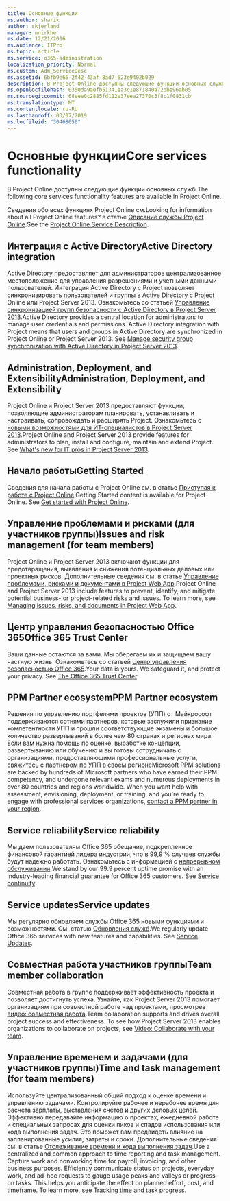 ```yaml
---
title: Основные функции
ms.author: sharik
author: skjerland
manager: mnirkhe
ms.date: 12/21/2016
ms.audience: ITPro
ms.topic: article
ms.service: o365-administration
localization_priority: Normal
ms.custom: Adm_ServiceDesc
ms.assetid: 6bfb9e65-2f42-43af-8ad7-623e9402b029
description: В Project Online доступны следующие функции основных служб.
ms.openlocfilehash: 0350da9aefb51341ea3c1e871840a72bbe96ab05
ms.sourcegitcommit: 68eee0c2885fd112e37eea27370c3f8c1f0831cb
ms.translationtype: MT
ms.contentlocale: ru-RU
ms.lasthandoff: 03/07/2019
ms.locfileid: "30468056"
---
```

# <a name="core-services-functionality"></a><span data-ttu-id="e70b8-103">Основные функции</span><span class="sxs-lookup"><span data-stu-id="e70b8-103">Core services functionality</span></span>

<span data-ttu-id="e70b8-104">В Project Online доступны следующие функции основных служб.</span><span class="sxs-lookup"><span data-stu-id="e70b8-104">The following core services functionality features are available in Project Online.</span></span>
  
<span data-ttu-id="e70b8-105">Сведения обо всех функциях Project Online см.</span><span class="sxs-lookup"><span data-stu-id="e70b8-105">Looking for information about all Project Online features?</span></span> <span data-ttu-id="e70b8-106">в статье [Описание службы Project Online](project-online-service-description.md).</span><span class="sxs-lookup"><span data-stu-id="e70b8-106">See the [Project Online Service Description](project-online-service-description.md).</span></span>
  
## <a name="active-directory-integration"></a><span data-ttu-id="e70b8-107">Интеграция с Active Directory</span><span class="sxs-lookup"><span data-stu-id="e70b8-107">Active Directory integration</span></span>
<span data-ttu-id="e70b8-108"><a name="bkmk_AD_Integration"> </a></span><span class="sxs-lookup"><span data-stu-id="e70b8-108"></span></span>

<span data-ttu-id="e70b8-p102">Active Directory предоставляет для администраторов централизованное местоположение для управления разрешениями и учетными данными пользователей. Интеграция Active Directory с Project позволяет синхронизировать пользователей и группы в Active Directory с Project Online или Project Server 2013. Ознакомьтесь со статьей [Управление синхронизацией групп безопасности с Active Directory в Project Server 2013](https://go.microsoft.com/fwlink/p/?LinkId=402631).</span><span class="sxs-lookup"><span data-stu-id="e70b8-p102">Active Directory provides a central location for administrators to manage user credentials and permissions. Active Directory integration with Project means that users and groups in Active Directory are synchronized in Project Online or Project Server 2013. See [Manage security group synchronization with Active Directory in Project Server 2013](https://go.microsoft.com/fwlink/p/?LinkId=402631).</span></span>
  
## <a name="administration-deployment-and-extensibility"></a><span data-ttu-id="e70b8-112">Administration, Deployment, and Extensibility</span><span class="sxs-lookup"><span data-stu-id="e70b8-112">Administration, Deployment, and Extensibility</span></span>
<span data-ttu-id="e70b8-113"><a name="bkmk_AdministrationDeploymentExtensibility"> </a></span><span class="sxs-lookup"><span data-stu-id="e70b8-113"></span></span>

<span data-ttu-id="e70b8-p103">Project Online и Project Server 2013 предоставляют функции, позволяющие администраторам планировать, устанавливать и настраивать, сопровождать и расширять Project. Ознакомьтесь с [новыми возможностями для ИТ-специалистов в Project Server 2013](https://go.microsoft.com/fwlink/p/?LinkId=272017).</span><span class="sxs-lookup"><span data-stu-id="e70b8-p103">Project Online and Project Server 2013 provide features for administrators to plan, install and configure, maintain and extend Project. See [What's new for IT pros in Project Server 2013](https://go.microsoft.com/fwlink/p/?LinkId=272017).</span></span>
  
## <a name="getting-started"></a><span data-ttu-id="e70b8-116">Начало работы</span><span class="sxs-lookup"><span data-stu-id="e70b8-116">Getting Started</span></span>
<span data-ttu-id="e70b8-117"><a name="bkmk_GettingStarted"> </a></span><span class="sxs-lookup"><span data-stu-id="e70b8-117"></span></span>

<span data-ttu-id="e70b8-p104">Сведения для начала работы с Project Online см. в статье [Приступая к работе с Project Online](https://support.office.com/en-us/article/Get-started-with-Project-Online-E3E5F64F-ADA5-4F9D-A578-130B2D4E5F11?ui=en-US&amp;rs=en-US&amp;ad=US).</span><span class="sxs-lookup"><span data-stu-id="e70b8-p104">Getting Started content is available for Project Online. See [Get started with Project Online](https://support.office.com/en-us/article/Get-started-with-Project-Online-E3E5F64F-ADA5-4F9D-A578-130B2D4E5F11?ui=en-US&amp;rs=en-US&amp;ad=US).</span></span>
  
## <a name="issues-and-risk-management-for-team-members"></a><span data-ttu-id="e70b8-120">Управление проблемами и рисками (для участников группы)</span><span class="sxs-lookup"><span data-stu-id="e70b8-120">Issues and risk management (for team members)</span></span>
<span data-ttu-id="e70b8-121"><a name="bkmk_IssuesRiskManagement"> </a></span><span class="sxs-lookup"><span data-stu-id="e70b8-121"></span></span>

<span data-ttu-id="e70b8-p105">Project Online и Project Server 2013 включают функции для предотвращения, выявления и снижения потенциальных деловых или проектных рисков. Дополнительные сведения см. в статье [Управление проблемами, рисками и документами в Project Web App](https://go.microsoft.com/fwlink/?LinkId=402634).</span><span class="sxs-lookup"><span data-stu-id="e70b8-p105">Project Online and Project Server 2013 include features to prevent, identify, and mitigate potential business- or project-related risks and issues. To learn more, see [Managing issues, risks, and documents in Project Web App](https://go.microsoft.com/fwlink/?LinkId=402634).</span></span>
  
## <a name="office-365-trust-center"></a><span data-ttu-id="e70b8-124">Центр управления безопасностью Office 365</span><span class="sxs-lookup"><span data-stu-id="e70b8-124">Office 365 Trust Center</span></span>
<span data-ttu-id="e70b8-125"><a name="bkmk_Office365TrustCenter"> </a></span><span class="sxs-lookup"><span data-stu-id="e70b8-125"></span></span>

<span data-ttu-id="e70b8-p106">Ваши данные остаются за вами. Мы оберегаем их и защищаем вашу частную жизнь. Ознакомьтесь со статьей [Центр управления безопасностью Office 365](https://go.microsoft.com/fwlink/?LinkId=402637).</span><span class="sxs-lookup"><span data-stu-id="e70b8-p106">Your data is yours. We safeguard it, and protect your privacy. See [The Office 365 Trust Center](https://go.microsoft.com/fwlink/?LinkId=402637).</span></span>
  
## <a name="ppm-partner-ecosystem"></a><span data-ttu-id="e70b8-129">PPM Partner ecosystem</span><span class="sxs-lookup"><span data-stu-id="e70b8-129">PPM Partner ecosystem</span></span>
<span data-ttu-id="e70b8-130"><a name="bkmk_ProjectPortfolioManagementPartner"> </a></span><span class="sxs-lookup"><span data-stu-id="e70b8-130"></span></span>

<span data-ttu-id="e70b8-p107">Решения по управлению портфелями проектов (УПП) от Майкрософт поддерживаются сотнями партнеров, которые заслужили признание компетентности УПП и прошли соответствующие экзамены и большое количество развертываний в более чем 80 странах и регионах мира. Если вам нужна помощь по оценке, выработке концепции, развертыванию или обучению и вы готовы сотрудничать с организациями, предоставляющими профессиональные услуги, [свяжитесь с партнером по УПП в своем регионе](https://go.microsoft.com/fwlink/p/?LinkId=272646)</span><span class="sxs-lookup"><span data-stu-id="e70b8-p107">Microsoft PPM solutions are backed by hundreds of Microsoft partners who have earned their PPM competency, and undergone relevant exams and numerous deployments in over 80 countries and regions worldwide. When you want help with assessment, envisioning, deployment, or training, and you're ready to engage with professional services organizations, [contact a PPM partner in your region](https://go.microsoft.com/fwlink/p/?LinkId=272646).</span></span>
  
## <a name="service-reliability"></a><span data-ttu-id="e70b8-133">Service reliability</span><span class="sxs-lookup"><span data-stu-id="e70b8-133">Service reliability</span></span>
<span data-ttu-id="e70b8-134"><a name="bkmk_ServiceReliability"> </a></span><span class="sxs-lookup"><span data-stu-id="e70b8-134"></span></span>

<span data-ttu-id="e70b8-p108">Мы даем пользователям Office 365 обещание, подкрепленное финансовой гарантией лидера индустрии, что в 99,9 % случаев службы будут надежно работать. Ознакомьтесь с информацией о [непрерывном обслуживании](https://go.microsoft.com/fwlink/?LinkId=402653).</span><span class="sxs-lookup"><span data-stu-id="e70b8-p108">We stand by our 99.9 percent uptime promise with an industry-leading financial guarantee for Office 365 customers. See [Service continuity](https://go.microsoft.com/fwlink/?LinkId=402653).</span></span>
  
## <a name="service-updates"></a><span data-ttu-id="e70b8-137">Service updates</span><span class="sxs-lookup"><span data-stu-id="e70b8-137">Service updates</span></span>
<span data-ttu-id="e70b8-138"><a name="bkmk_Serviceupdates"> </a></span><span class="sxs-lookup"><span data-stu-id="e70b8-138"></span></span>

<span data-ttu-id="e70b8-p109">Мы регулярно обновляем службы Office 365 новыми функциями и возможностями. См. статью [Обновления служб](../office-365-platform-service-description/service-updates.md).</span><span class="sxs-lookup"><span data-stu-id="e70b8-p109">We regularly update Office 365 services with new features and capabilities. See [Service Updates](../office-365-platform-service-description/service-updates.md).</span></span>
  
## <a name="team-member-collaboration"></a><span data-ttu-id="e70b8-141">Совместная работа участников группы</span><span class="sxs-lookup"><span data-stu-id="e70b8-141">Team member collaboration</span></span>
<span data-ttu-id="e70b8-142"><a name="bkbmk_TeamMemberCollaboration"> </a></span><span class="sxs-lookup"><span data-stu-id="e70b8-142"></span></span>

<span data-ttu-id="e70b8-p110">Совместная работа в группе поддерживает эффективность проекта и позволяет достигнуть успеха. Узнайте, как Project Server 2013 помогает организациям при совместной работе над проектами, просмотрев [видео: совместная работа](https://go.microsoft.com/fwlink/?LinkId=402628).</span><span class="sxs-lookup"><span data-stu-id="e70b8-p110">Team collaboration supports and drives overall project success and effectiveness. To see how Project Server 2013 enables organizations to collaborate on projects, see [Video: Collaborate with your team](https://go.microsoft.com/fwlink/?LinkId=402628).</span></span>
  
## <a name="time-and-task-management-for-team-members"></a><span data-ttu-id="e70b8-145">Управление временем и задачами (для участников группы)</span><span class="sxs-lookup"><span data-stu-id="e70b8-145">Time and task management (for team members)</span></span>
<span data-ttu-id="e70b8-146"><a name="bkmk_TimeTaskManagement"> </a></span><span class="sxs-lookup"><span data-stu-id="e70b8-146"></span></span>

<span data-ttu-id="e70b8-p111">Используйте централизованный общий подход к оценке времени и управлению задачами. Контролируйте рабочее и нерабочее время для расчета зарплаты, выставления счетов и других деловых целей. Эффективно передавайте информацию о проектах, ежедневной работе и специальных запросах для оценки пиков и спадов использования или хода выполнения задач. Это поможет вам предвидеть влияние на запланированные усилия, затраты и сроки. Дополнительные сведения см. в статье [Отслеживание времени и хода выполнения задач](https://go.microsoft.com/fwlink/p/?LinkId=271321).</span><span class="sxs-lookup"><span data-stu-id="e70b8-p111">Use a centralized and common approach to time reporting and task management. Capture work and nonworking time for payroll, invoicing, and other business purposes. Efficiently communicate status on projects, everyday work, and ad-hoc requests to gauge usage peaks and valleys or progress on tasks. This helps you anticipate the effect on planned effort, cost, and timeframe. To learn more, see [Tracking time and task progress](https://go.microsoft.com/fwlink/p/?LinkId=271321).</span></span>
  

